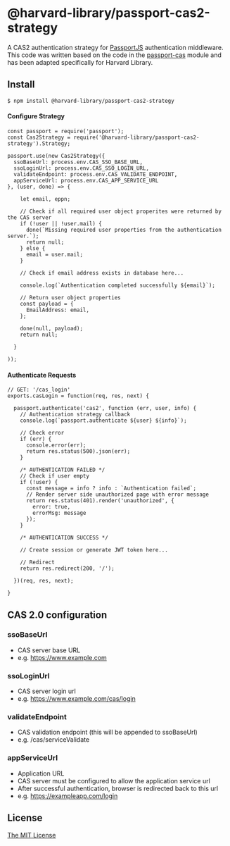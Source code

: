 # @harvard-library/passport-cas2-strategy

A CAS2 authentication strategy for [PassportJS](http://www.passportjs.org/) authentication middleware. This code was written based on the code in the [passport-cas](https://github.com/sadne/passport-cas) module and has been adapted specifically for Harvard Library.

## Install

    $ npm install @harvard-library/passport-cas2-strategy

#### Configure Strategy

    const passport = require('passport');
    const Cas2Strategy = require('@harvard-library/passport-cas2-strategy').Strategy;

    passport.use(new Cas2Strategy({
      ssoBaseUrl: process.env.CAS_SSO_BASE_URL,
      ssoLoginUrl: process.env.CAS_SSO_LOGIN_URL,
      validateEndpoint: process.env.CAS_VALIDATE_ENDPOINT,
      appServiceUrl: process.env.CAS_APP_SERVICE_URL
    }, (user, done) => {

        let email, eppn;

        // Check if all required user object properites were returned by the CAS server
        if (!user || !user.mail) {
          done(`Missing required user properties from the authentication server.`);
          return null;
        } else {
          email = user.mail;
        }

        // Check if email address exists in database here...

        console.log(`Authentication completed successfully ${email}`);

        // Return user object properties
        const payload = {
          EmailAddress: email,
        };

        done(null, payload);
        return null;

      }

    ));

#### Authenticate Requests

    // GET: '/cas_login'
    exports.casLogin = function(req, res, next) {

      passport.authenticate('cas2', function (err, user, info) {
        // Authentication strategy callback
        console.log(`passport.authenticate ${user} ${info}`);

        // Check error
        if (err) {
          console.error(err);
          return res.status(500).json(err);
        }

        /* AUTHENTICATION FAILED */
        // Check if user empty
        if (!user) {
          const message = info ? info : `Authentication failed`;
          // Render server side unauthorized page with error message
          return res.status(401).render('unauthorized', {
            error: true,
            errorMsg: message
          });
        }

        /* AUTHENTICATION SUCCESS */

        // Create session or generate JWT token here...

        // Redirect
        return res.redirect(200, '/');

      })(req, res, next);

    }

## CAS 2.0 configuration

### ssoBaseUrl
* CAS server base URL
* e.g. https://www.example.com

### ssoLoginUrl
* CAS server login url
* e.g. https://www.example.com/cas/login

### validateEndpoint
* CAS validation endpoint (this will be appended to ssoBaseUrl)
* e.g. /cas/serviceValidate

### appServiceUrl
* Application URL
* CAS server must be configured to allow the application service url
* After successful authentication, browser is redirected back to this url
* e.g. https://exampleapp.com/login

## License

[The MIT License](http://opensource.org/licenses/MIT)